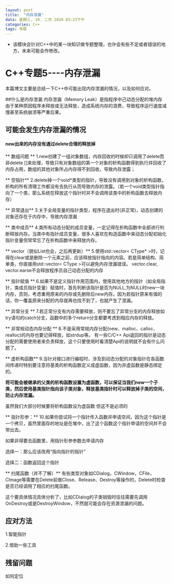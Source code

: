 ```yaml
---
layout: post
title:  "内存泄漏"
data: 星期三, 19. 二月 2020 03:23下午 
categories: C++
tags: 专题
---
```

* 该模块会针对C++中的某一块知识做专题整理，也许会有些不足或者错误的地方，未来可能会作修改。

# C++专题5----内存泄漏

本篇博文主要是总结一下C++中可能出现内存泄漏的情况，以及如何应对。

##什么是内存泄漏
内存泄漏（Memory Leak）是指程序中己动态分配的堆内存由于某种原因程序未释放或无法释放，造成系统内存的浪费，导致程序运行速度减慢甚至系统崩溃等严重后果。

## 可能会发生内存泄漏的情况

#### new出来的内存没有通过delete合理的释放掉
** 数组问题 **
1.new创建了一组对象数组，内存回收的时候却只调用了delete而非delete []来处理，导致只有对象数组的第一个对象的析构函数得到执行并回收了内存占用，数组的其他对象所占内存得不到回收，导致内存泄露；

** 空指针**
2.delete掉一个void*类型的指针，导致没有调用到对象的析构函数，析构的所有清理工作都没有去执行从而导致内存的泄露。（若一个void类型指针指向了一个类，那么系统在释放这个指针时并不会调用该类中的析构函数去释放内存）

** 异常退出**
3.关于全局变量的指针类型，程序在退出时(非正常)，动态创建的对象还存在于内存中，导致内存泄漏

** 类中成员**
4.类所有动态分配的成员变量，一定记得在析构函数中全部进行判断释放内存。当类中有指针成员变量，很多人喜欢在构造函数中来动态分配初始化指针变量但常常忘了在析构函数中来释放内存。

** vector（貌似List也会，之后再更新）**
5.使用std::vector< CType* >时，记得在clear或是删除一个元素之前，应该释放指针指向的内容。若是简单结构、简单类，你直接用std::vector< CType >可以避免内存泄漏错误。 vector.clear, vector.earse不会释放程序员自己动态分配的内存

** 指针赋值 **
6.如果不是定义指针作用范围内，使用其他地方的指针（如全局指针，类成员指针变量）赋值时，首先判断该指针是否为NULL,为NULL时new一块内存，否则，考虑重用原来的内存或先删除后new内存。因为若指针原来有值的话，你一覆盖原来分配的内存就再也找不到了，也就产生了泄漏。

** 异常分支 **
7.若正常分支有内存需要释放，则不要忘了异常分支的内存释放如try语句的catch分支，函数中的多个return分支都要考虑到相应内存的释放。 

** 非常规动态内存分配 **
8.不是采用常规内存分配(new、malloc、calloc、realloc)的内存也要记得释放，如strdup等。 有一些C/C++ Api返回的指针是动态分配的需要使用者来负责释放，这个只要使用时看清楚Api的说明就不会有什么问题了。 

** 虚析构函数**
9.当针对接口进行编程时，涉及到动态分配的对象指针在各函数间传递时特别要注意将基类的析构函数定义成虚函数，因为非虚函数是静态绑定的。
>
**将可能会被继承的父类的析构函数设置为虚函数，可以保证当我们new一个子类，然后使用基类指针指向该子类对象，释放基类指针时可以释放掉子类的空间，防止内存泄漏。**
>
虽然我们大部分时候要将析构函数设为虚函数  但这不是必须的

** 指针形参：**
10.如果你尝试将一个指针传入函数并申请空间，因为这个指针是一个拷贝，虽然里面存的地址是在堆中，出了这个函数这个指针申请的空间并不会带出去。
>
如果非得要去函数里，用指针形参参数去申请内存
>
选择一：那么应该改用“指向指针的指针”
>
选择二：函数返回这个指针


** 扫尾函数（并不了解）**
有些类型对象如CDialog，CWindow，CFile，CImage等需要在Delete前做Close、Release、Destroy等操作的，Delete时检查是否已经调用了相应的扫尾函数。

这个要具体情况具体分析了，比如CDialog的子类销毁时往往需要先调用OnDestroy或是DestroyWindow，不然就可能会存在资源泄漏的问题。


## 应对方法
1.智能指针

2.借助一些工具

## 残留问题
如何定位





